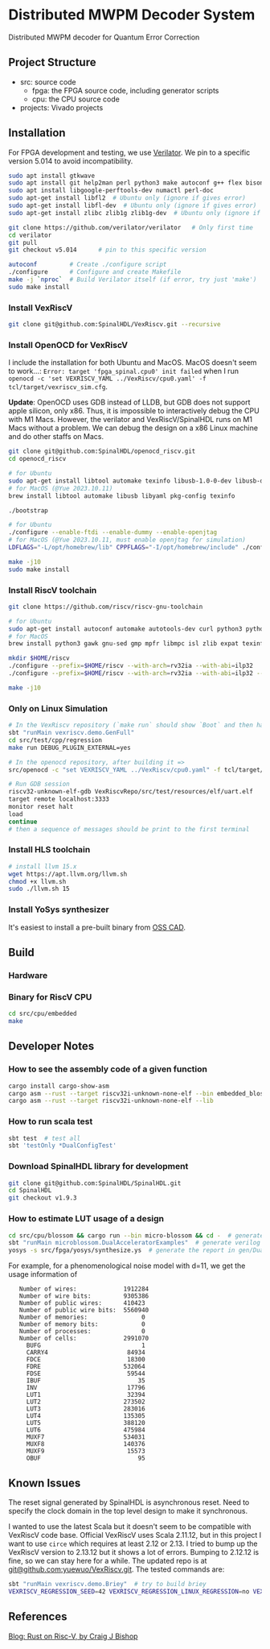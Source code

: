# Distributed MWPM Decoder System

Distributed MWPM decoder for Quantum Error Correction

## Project Structure

- src: source code
  - fpga: the FPGA source code, including generator scripts
  - cpu: the CPU source code
- projects: Vivado projects


## Installation

For FPGA development and testing, we use [Verilator](https://verilator.org/guide/latest/install.html).
We pin to a specific version 5.014 to avoid incompatibility.

```sh
sudo apt install gtkwave
sudo apt install git help2man perl python3 make autoconf g++ flex bison ccache
sudo apt install libgoogle-perftools-dev numactl perl-doc
sudo apt-get install libfl2  # Ubuntu only (ignore if gives error)
sudo apt-get install libfl-dev  # Ubuntu only (ignore if gives error)
sudo apt-get install zlibc zlib1g zlib1g-dev  # Ubuntu only (ignore if gives error)

git clone https://github.com/verilator/verilator   # Only first time
cd verilator
git pull
git checkout v5.014      # pin to this specific version 

autoconf         # Create ./configure script
./configure      # Configure and create Makefile
make -j `nproc`  # Build Verilator itself (if error, try just 'make')
sudo make install
```

### Install VexRiscV

```sh
git clone git@github.com:SpinalHDL/VexRiscv.git --recursive
```

### Install OpenOCD for VexRiscV

I include the installation for both Ubuntu and MacOS. MacOS doesn't seem to work...: `Error: target 'fpga_spinal.cpu0' init failed`
when I run `openocd -c 'set VEXRISCV_YAML ../VexRiscv/cpu0.yaml' -f tcl/target/vexriscv_sim.cfg`.

**Update**: OpenOCD uses GDB instead of LLDB, but GDB does not support apple silicon, only x86. Thus, it is impossible to 
interactively debug the CPU with M1 Macs. However, the verilator and VexRiscV/SpinalHDL runs on M1 Macs without a problem.
We can debug the design on a x86 Linux machine and do other staffs on Macs.

```sh
git clone git@github.com:SpinalHDL/openocd_riscv.git
cd openocd_riscv

# for Ubuntu
sudo apt-get install libtool automake texinfo libusb-1.0-0-dev libusb-dev libyaml-dev pkg-config
# for MacOS (@Yue 2023.10.11)
brew install libtool automake libusb libyaml pkg-config texinfo

./bootstrap

# for Ubuntu
./configure --enable-ftdi --enable-dummy --enable-openjtag
# for MacOS (@Yue 2023.10.11, must enable openjtag for simulation)
LDFLAGS="-L/opt/homebrew/lib" CPPFLAGS="-I/opt/homebrew/include" ./configure --enable-ftdi --enable-dummy --disable-werror --enable-openjtag

make -j10
sudo make install
```

### Install RiscV toolchain

```sh
git clone https://github.com/riscv/riscv-gnu-toolchain

# for Ubuntu
sudo apt-get install autoconf automake autotools-dev curl python3 python3-pip libmpc-dev libmpfr-dev libgmp-dev gawk build-essential bison flex texinfo gperf libtool patchutils bc zlib1g-dev libexpat-dev ninja-build git cmake libglib2.0-dev
# for MacOS
brew install python3 gawk gnu-sed gmp mpfr libmpc isl zlib expat texinfo flock

mkdir $HOME/riscv
./configure --prefix=$HOME/riscv --with-arch=rv32ia --with-abi=ilp32
./configure --prefix=$HOME/riscv --with-arch=rv32ia --with-abi=ilp32 --disable-gdb --enable-llvm # for MacOS

make -j10
```

### **Only on Linux** Simulation

```sh
# In the VexRiscv repository (`make run` should show `Boot` and then hang there until the OpenOCD is connected)
sbt "runMain vexriscv.demo.GenFull"
cd src/test/cpp/regression
make run DEBUG_PLUGIN_EXTERNAL=yes

# In the openocd repository, after building it =>
src/openocd -c "set VEXRISCV_YAML ../VexRiscv/cpu0.yaml" -f tcl/target/vexriscv_sim.cfg

# Run GDB session
riscv32-unknown-elf-gdb VexRiscvRepo/src/test/resources/elf/uart.elf
target remote localhost:3333
monitor reset halt
load
continue
# then a sequence of messages should be print to the first terminal
```

### Install HLS toolchain

```sh
# install llvm 15.x
wget https://apt.llvm.org/llvm.sh
chmod +x llvm.sh
sudo ./llvm.sh 15
```

### Install YoSys synthesizer

It's easiest to install a pre-built binary from [OSS CAD](https://github.com/YosysHQ/oss-cad-suite-build).

## Build

### Hardware

### Binary for RiscV CPU

```sh
cd src/cpu/embedded
make
```

## Developer Notes

### How to see the assembly code of a given function

```sh
cargo install cargo-show-asm
cargo asm --rust --target riscv32i-unknown-none-elf --bin embedded_blossom
cargo asm --rust --target riscv32i-unknown-none-elf --lib 
```

### How to run scala test

```sh
sbt test  # test all
sbt 'testOnly *DualConfigTest'
```

### Download SpinalHDL library for development

```sh
git clone git@github.com:SpinalHDL/SpinalHDL.git
cd SpinalHDL
git checkout v1.9.3
```

### How to estimate LUT usage of a design

```sh
cd src/cpu/blossom && cargo run --bin micro-blossom && cd -  # generate the graph json files in resources/
sbt "runMain microblossom.DualAcceleratorExamples"  # generate verilog files in gen/example_*/
yosys -s src/fpga/yosys/synthesize.ys  # generate the report in gen/DualAccelerator.json
```

For example, for a phenomenological noise model with d=11, we get the usage information of

```
   Number of wires:             1912284
   Number of wire bits:         9305386
   Number of public wires:      410423
   Number of public wire bits:  5560940
   Number of memories:               0
   Number of memory bits:            0
   Number of processes:              0
   Number of cells:             2991070
     BUFG                            1
     CARRY4                      84934
     FDCE                        18300
     FDRE                       532064
     FDSE                        59544
     IBUF                           35
     INV                         17796
     LUT1                        32394
     LUT2                       273502
     LUT3                       283016
     LUT4                       135305
     LUT5                       388120
     LUT6                       475984
     MUXF7                      534031
     MUXF8                      140376
     MUXF9                       15573
     OBUF                           95
```

## Known Issues

The reset signal generated by SpinalHDL is asynchronous reset.
Need to specify the clock domain in the top level design to make it synchronous.

I wanted to use the latest Scala but it doesn't seem to be compatible with VexRiscV code base.
Official VexRiscV uses Scala 2.11.12, but in this project I want to use `circe` which requires at least 2.12 or 2.13.
I tried to bump up the VexRiscV version to 2.13.12 but it shows a lot of errors.
Bumping to 2.12.12 is fine, so we can stay here for a while.
The updated repo is at [git@github.com:yuewuo/VexRiscv.git](git@github.com:yuewuo/VexRiscv.git).
The tested commands are: 

```sh
sbt "runMain vexriscv.demo.Briey"  # try to build briey
VEXRISCV_REGRESSION_SEED=42 VEXRISCV_REGRESSION_LINUX_REGRESSION=no VEXRISCV_REGRESSION_ZEPHYR_COUNT=0 sbt "testOnly vexriscv.TestIndividualFeatures"
```

## References

[Blog: Rust on Risc-V, by Craig J Bishop](https://craigjb.com/2020/01/22/ecp5/)
